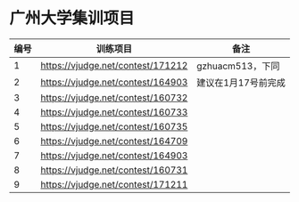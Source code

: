 # 广州大学集训项目

| 编号 | 训练项目 | 备注 |
| -- | -- | -- |
| 1 | https://vjudge.net/contest/171212 | gzhuacm513，下同 |
| 2 | https://vjudge.net/contest/164903 | 建议在1月17号前完成 |
| 3 | https://vjudge.net/contest/160732 |  |
| 4 | https://vjudge.net/contest/160733 |  |
| 5 | https://vjudge.net/contest/160735 |  |
| 6 | https://vjudge.net/contest/164709 |  |
| 7 | https://vjudge.net/contest/164903 |  |
| 8 | https://vjudge.net/contest/160731 |  |
| 9 | https://vjudge.net/contest/171211 |  |
